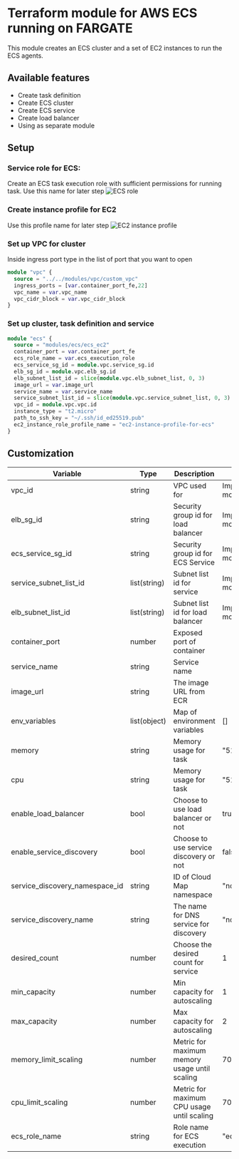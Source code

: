 # Terraform module for AWS ECS running on FARGATE
This module creates an ECS cluster and a set of EC2 instances to run the ECS agents.

## Available features
- Create task definition
- Create ECS cluster
- Create ECS service
- Create load balancer
- Using as separate module

## Setup
### Service role for ECS:
Create an ECS task execution role with sufficient permissions for running task. Use this name for later step
![ECS role](img/ecs_role.png)
### Create instance profile for EC2
Use this profile name for later step
![EC2 instance profile](img/instance_profile.png)
### Set up VPC for cluster
Inside ingress port type in the list of port that you want to open
```terraform
module "vpc" {
  source = "../../modules/vpc/custom_vpc"
  ingress_ports = [var.container_port_fe,22]
  vpc_name = var.vpc_name
  vpc_cidr_block = var.vpc_cidr_block
}
```
### Set up cluster, task definition and service
```terraform
module "ecs" {
  source = "modules/ecs/ecs_ec2"
  container_port = var.container_port_fe
  ecs_role_name = var.ecs_execution_role
  ecs_service_sg_id = module.vpc.service_sg.id
  elb_sg_id = module.vpc.elb_sg.id
  elb_subnet_list_id = slice(module.vpc.elb_subnet_list, 0, 3)
  image_url = var.image_url
  service_name = var.service_name
  service_subnet_list_id = slice(module.vpc.service_subnet_list, 0, 3)
  vpc_id = module.vpc.vpc.id
  instance_type = "t2.micro"
  path_to_ssh_key = "~/.ssh/id_ed25519.pub"
  ec2_instance_role_profile_name = "ec2-instance-profile-for-ecs"
}
```
## Customization
| Variable                       | Type            | Description                                          | Default Value          |
|--------------------------------|-----------------|------------------------------------------------------|------------------------|
| vpc_id                         | string          | VPC used for                                         | Import from VPC module |
| elb_sg_id                      | string          | Security group id for load balancer                   | Import from VPC module                       |
| ecs_service_sg_id               | string          | Security group id for ECS Service                    | Import from VPC module                       |
| service_subnet_list_id          | list(string)    | Subnet list id for service                           | Import from VPC module                       |
| elb_subnet_list_id              | list(string)    | Subnet list id for load balancer                      | Import from VPC module                       |
| container_port                  | number          | Exposed port of container                             |                        |
| service_name                    | string          | Service name                                         |                        |
| image_url                       | string          | The image URL from ECR                               |                        |
| env_variables                   | list(object)    | Map of environment variables                         | []                     |
| memory                          | string          | Memory usage for task                                | "512"                  |
| cpu                             | string          | Memory usage for task                                | "512"                  |
| enable_load_balancer            | bool            | Choose to use load balancer or not                   | true                   |
| enable_service_discovery        | bool            | Choose to use service discovery or not               | false                  |
| service_discovery_namespace_id  | string          | ID of Cloud Map namespace                            | "none"                 |
| service_discovery_name          | string          | The name for DNS service for discovery               | "none"                 |
| desired_count                   | number          | Choose the desired count for service                 | 1                      |
| min_capacity                    | number          | Min capacity for autoscaling                         | 1                      |
| max_capacity                    | number          | Max capacity for autoscaling                         | 2                      |
| memory_limit_scaling            | number          | Metric for maximum memory usage until scaling        | 70                     |
| cpu_limit_scaling               | number          | Metric for maximum CPU usage until scaling           | 70                     |
| ecs_role_name                   | string          | Role name for ECS execution                          | "ecsTaskExecutionRole" |

